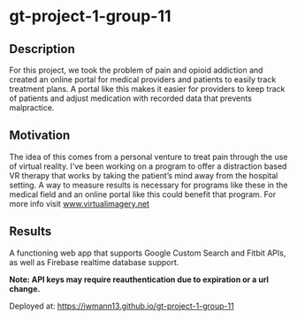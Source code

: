 # gt-project-1-group-11

## Description
For this project, we took the problem of pain and opioid
addiction and created an online portal for medical providers
and patients to easily track treatment plans. A portal like
this makes it easier for providers to keep track of patients
and adjust medication with recorded data that prevents malpractice.

## Motivation
The idea of this comes from a personal venture to treat pain
through the use of virtual reality. I’ve been working on a program to offer a
distraction based VR therapy that works by taking the patient’s mind away
from the hospital setting. A way to measure results is necessary for programs
like these in the medical field and an online portal like this could benefit that program.
For more info visit www.virtualimagery.net

## Results
A functioning web app that supports Google Custom Search and Fitbit APIs, as well as Firebase realtime database support.

**Note: API keys may require reauthentication due to expiration or a url change.**

Deployed at: https://jwmann13.github.io/gt-project-1-group-11
